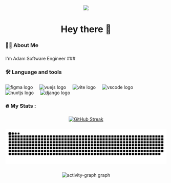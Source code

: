<div align="center">
  <img height="350" src="https://media.giphy.com/media/Q7SKqn3G97xpmfSOvG/giphy.gif"  />
</div>


<h1 align="center">Hey there 👋</h1>


<h3 align="left">👩‍💻  About Me</h3>

###

<p align="left">I'm Adam Software Engineer
###

<h3 align="left">🛠 Language and tools</h3>

###

<div align="left">
  <img src="https://img.shields.io/badge/Figma-F24E1E?logo=figma&logoColor=white&style=for-the-badge" height="40" alt="figma logo"  />
  <img width="12" />
  <img src="https://img.shields.io/badge/Vue.js-4FC08D?logo=vuedotjs&logoColor=black&style=for-the-badge" height="40" alt="vuejs logo"  />
  <img width="12" />
  <img src="https://img.shields.io/badge/Vite-646CFF?logo=vite&logoColor=white&style=for-the-badge" height="40" alt="vite logo"  />
  <img width="12" />
  <img src="https://img.shields.io/badge/Visual Studio Code-007ACC?logo=visualstudiocode&logoColor=white&style=for-the-badge" height="40" alt="vscode logo"  />
  <img width="12" />
  <img src="https://img.shields.io/badge/Nuxt.js-00DC82?logo=nuxtdotjs&logoColor=black&style=for-the-badge" height="40" alt="nuxtjs logo"  />
  <img width="12" />
  <img src="https://img.shields.io/badge/Django-092E20?logo=django&logoColor=white&style=for-the-badge" height="40" alt="django logo"  />
</div>

###

<h3 align="left">🔥   My Stats :</h3>

###

<div align="center">
  <a href="https://git.io/streak-stats"><img src="https://github-readme-streak-stats.herokuapp.com?user=floki1250&hide_border=true&mode=weekly" alt="GitHub Streak" /></a>
</div>

###

<img src="https://raw.githubusercontent.com/floki1250/floki1250/output/snake.svg" alt="Snake animation" />

###

<div align="center">
  <img src="https://github-readme-activity-graph.vercel.app/graph?username=floki1250&radius=16&theme=github-light&area=true&order=5" height="300" alt="activity-graph graph"  />
</div>

###

